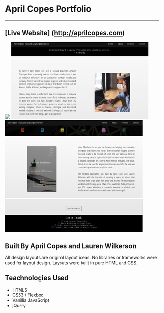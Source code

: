 # April Copes Portfolio
---
## [Live Website] (http://aprilcopes.com)

<img src="readme/images/landing.png" width="450">
<img src="readme/images/about.png" width="450">
<img src="readme/images/portfolio.png" width="450">
<img src="readme/images/contact1.png" width="450">

## Built By April Copes and Lauren Wilkerson
All design layouts are original layout ideas. No libraries or frameworks were used for layout design. Layouts were built in pure HTML and CSS.

## Teachnologies Used
- HTML5
- CSS3 / Flexbox
- Vanillia JavaScript
- jQuery

